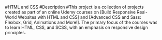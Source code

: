 #HTML and CSS
#Description
#This project is a collection of projects created as part of an online Udemy courses on [Build Responsive Real-World Websites with HTML and CSS] and [Advanced CSS and Sass: Flexbox, Grid, Animations and More!]. The primary focus of the courses was to learn HTML, CSS, and SCSS, with an emphasis on responsive design principles.
